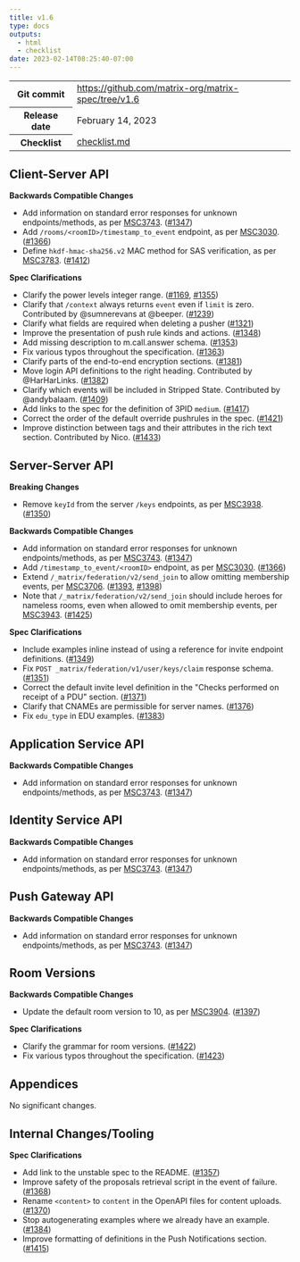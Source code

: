 ```yaml
---
title: v1.6
type: docs
outputs:
  - html
  - checklist
date: 2023-02-14T08:25:40-07:00
---
```

<!--
This is a header file for the generated changelog.

Variables:
    v1.6  = Replaced by the version number (eg: v1.2)
    February 14, 2023     = Replaced by the date (eg: April 01, 2021)
-->

<table class="release-info">
<tr><th>Git commit</th><td><a href="https://github.com/matrix-org/matrix-spec/tree/v1.6">https://github.com/matrix-org/matrix-spec/tree/v1.6</a></td>
<tr><th>Release date</th><td>February 14, 2023</td>
<tr><th>Checklist</th><td><a href="/changelog/v1.6/checklist.md">checklist.md</a></td>
</table>

<!-- Intentionally blank line to ensure headers work in the concatenated changelog -->
## Client-Server API


<strong>Backwards Compatible Changes</strong>


- Add information on standard error responses for unknown endpoints/methods, as per [MSC3743](https://github.com/matrix-org/matrix-spec-proposals/pull/3743). ([#1347](https://github.com/matrix-org/matrix-spec/issues/1347))
- Add `/rooms/<roomID>/timestamp_to_event` endpoint, as per [MSC3030](https://github.com/matrix-org/matrix-spec-proposals/pull/3030). ([#1366](https://github.com/matrix-org/matrix-spec/issues/1366))
- Define `hkdf-hmac-sha256.v2` MAC method for SAS verification, as per [MSC3783](https://github.com/matrix-org/matrix-spec-proposals/pull/3783). ([#1412](https://github.com/matrix-org/matrix-spec/issues/1412))


<strong>Spec Clarifications</strong>


- Clarify the power levels integer range. ([#1169](https://github.com/matrix-org/matrix-spec/issues/1169), [#1355](https://github.com/matrix-org/matrix-spec/issues/1355))
- Clarify that `/context` always returns `event` even if `limit` is zero. Contributed by @sumnerevans at @beeper. ([#1239](https://github.com/matrix-org/matrix-spec/issues/1239))
- Clarify what fields are required when deleting a pusher ([#1321](https://github.com/matrix-org/matrix-spec/issues/1321))
- Improve the presentation of push rule kinds and actions. ([#1348](https://github.com/matrix-org/matrix-spec/issues/1348))
- Add missing description to m.call.answer schema. ([#1353](https://github.com/matrix-org/matrix-spec/issues/1353))
- Fix various typos throughout the specification. ([#1363](https://github.com/matrix-org/matrix-spec/issues/1363))
- Clarify parts of the end-to-end encryption sections. ([#1381](https://github.com/matrix-org/matrix-spec/issues/1381))
- Move login API definitions to the right heading. Contributed by @HarHarLinks. ([#1382](https://github.com/matrix-org/matrix-spec/issues/1382))
- Clarify which events will be included in Stripped State. Contributed by @andybalaam. ([#1409](https://github.com/matrix-org/matrix-spec/issues/1409))
- Add links to the spec for the definition of 3PID `medium`. ([#1417](https://github.com/matrix-org/matrix-spec/issues/1417))
- Correct the order of the default override pushrules in the spec. ([#1421](https://github.com/matrix-org/matrix-spec/issues/1421))
- Improve distinction between tags and their attributes in the rich text section. Contributed by Nico. ([#1433](https://github.com/matrix-org/matrix-spec/issues/1433))


## Server-Server API


<strong>Breaking Changes</strong>


- Remove `keyId` from the server `/keys` endpoints, as per [MSC3938](https://github.com/matrix-org/matrix-spec-proposals/pull/3938). ([#1350](https://github.com/matrix-org/matrix-spec/issues/1350))


<strong>Backwards Compatible Changes</strong>


- Add information on standard error responses for unknown endpoints/methods, as per [MSC3743](https://github.com/matrix-org/matrix-spec-proposals/pull/3743). ([#1347](https://github.com/matrix-org/matrix-spec/issues/1347))
- Add `/timestamp_to_event/<roomID>` endpoint, as per [MSC3030](https://github.com/matrix-org/matrix-spec-proposals/pull/3030). ([#1366](https://github.com/matrix-org/matrix-spec/issues/1366))
- Extend `/_matrix/federation/v2/send_join` to allow omitting membership events, per [MSC3706](https://github.com/matrix-org/matrix-doc/pull/3706). ([#1393](https://github.com/matrix-org/matrix-spec/issues/1393), [#1398](https://github.com/matrix-org/matrix-spec/issues/1398))
- Note that `/_matrix/federation/v2/send_join` should include heroes for nameless rooms, even when allowed to omit membership events, per [MSC3943](https://github.com/matrix-org/matrix-doc/pull/3943). ([#1425](https://github.com/matrix-org/matrix-spec/issues/1425))


<strong>Spec Clarifications</strong>


- Include examples inline instead of using a reference for invite endpoint definitions. ([#1349](https://github.com/matrix-org/matrix-spec/issues/1349))
- Fix `POST _matrix/federation/v1/user/keys/claim` response schema. ([#1351](https://github.com/matrix-org/matrix-spec/issues/1351))
- Correct the default invite level definition in the "Checks performed on receipt of a PDU" section. ([#1371](https://github.com/matrix-org/matrix-spec/issues/1371))
- Clarify that CNAMEs are permissible for server names. ([#1376](https://github.com/matrix-org/matrix-spec/issues/1376))
- Fix `edu_type` in EDU examples. ([#1383](https://github.com/matrix-org/matrix-spec/issues/1383))


## Application Service API


<strong>Backwards Compatible Changes</strong>


- Add information on standard error responses for unknown endpoints/methods, as per [MSC3743](https://github.com/matrix-org/matrix-spec-proposals/pull/3743). ([#1347](https://github.com/matrix-org/matrix-spec/issues/1347))


## Identity Service API


<strong>Backwards Compatible Changes</strong>


- Add information on standard error responses for unknown endpoints/methods, as per [MSC3743](https://github.com/matrix-org/matrix-spec-proposals/pull/3743). ([#1347](https://github.com/matrix-org/matrix-spec/issues/1347))


## Push Gateway API


<strong>Backwards Compatible Changes</strong>


- Add information on standard error responses for unknown endpoints/methods, as per [MSC3743](https://github.com/matrix-org/matrix-spec-proposals/pull/3743). ([#1347](https://github.com/matrix-org/matrix-spec/issues/1347))


## Room Versions


<strong>Backwards Compatible Changes</strong>


- Update the default room version to 10, as per [MSC3904](https://github.com/matrix-org/matrix-spec-proposals/pull/3904). ([#1397](https://github.com/matrix-org/matrix-spec/issues/1397))


<strong>Spec Clarifications</strong>


- Clarify the grammar for room versions. ([#1422](https://github.com/matrix-org/matrix-spec/issues/1422))
- Fix various typos throughout the specification. ([#1423](https://github.com/matrix-org/matrix-spec/issues/1423))


## Appendices


No significant changes.


## Internal Changes/Tooling


<strong>Spec Clarifications</strong>


- Add link to the unstable spec to the README. ([#1357](https://github.com/matrix-org/matrix-spec/issues/1357))
- Improve safety of the proposals retrieval script in the event of failure. ([#1368](https://github.com/matrix-org/matrix-spec/issues/1368))
- Rename `<content>` to `content` in the OpenAPI files for content uploads. ([#1370](https://github.com/matrix-org/matrix-spec/issues/1370))
- Stop autogenerating examples where we already have an example. ([#1384](https://github.com/matrix-org/matrix-spec/issues/1384))
- Improve formatting of definitions in the Push Notifications section. ([#1415](https://github.com/matrix-org/matrix-spec/issues/1415))
